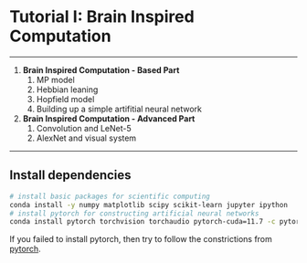 # Tutorial I: Brain Inspired Computation
---
1. **Brain Inspired Computation - Based Part**
    1. MP model
    2. Hebbian leaning
    3. Hopfield model
    4. Building up a simple artifitial neural network
1. **Brain Inspired Computation - Advanced Part**
    1. Convolution and LeNet-5
    2. AlexNet and visual system

---

## Install dependencies


```bash
# install basic packages for scientific computing
conda install -y numpy matplotlib scipy scikit-learn jupyter ipython
# install pytorch for constructing artificial neural networks
conda install pytorch torchvision torchaudio pytorch-cuda=11.7 -c pytorch -c nvidia -y
```
If you failed to install pytorch, then try to follow the constrictions from [pytorch](https://pytorch.org/get-started/locally/).
